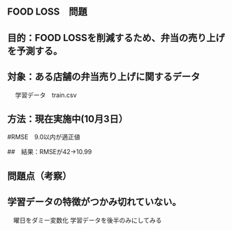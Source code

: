 ## FOOD LOSS　問題
## 目的：FOOD LOSSを削減するため、弁当の売り上げを予測する。

## 対象：ある店舗の弁当売り上げに関するデータ
　 学習データ　train.csv

## 方法：現在実施中(10月3日）

#RMSE　9.0以内が適正値
    
##　結果：RMSEが42→10.99

## 問題点（考察）

## 学習データの特徴がつかみ切れていない。
　曜日をダミー変数化
  学習データを後半のみにしてみる



